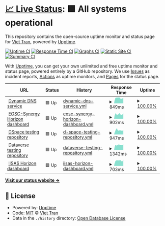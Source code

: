 # [📈 Live Status](https://tdviet.github.io/uptime-dynamic-dns-service): <!--live status--> **🟩 All systems operational**

This repository contains the open-source uptime monitor and status page for [Viet Tran](https://tdviet.github.io/uptime-dynamic-dns-service), powered by [Upptime](https://github.com/upptime/upptime).

[![Uptime CI](https://github.com/tdviet/uptime-dynamic-dns-service/workflows/Uptime%20CI/badge.svg)](https://github.com/upptime/upptime/actions?query=workflow%3A%22Uptime+CI%22)
[![Response Time CI](https://github.com/tdviet/uptime-dynamic-dns-service/workflows/Response%20Time%20CI/badge.svg)](https://github.com/upptime/upptime/actions?query=workflow%3A%22Response+Time+CI%22)
[![Graphs CI](https://github.com/tdviet/uptime-dynamic-dns-service/workflows/Graphs%20CI/badge.svg)](https://github.com/upptime/upptime/actions?query=workflow%3A%22Graphs+CI%22)
[![Static Site CI](https://github.com/tdviet/uptime-dynamic-dns-service/workflows/Static%20Site%20CI/badge.svg)](https://github.com/upptime/upptime/actions?query=workflow%3A%22Static+Site+CI%22)
[![Summary CI](https://github.com/tdviet/uptime-dynamic-dns-service/workflows/Summary%20CI/badge.svg)](https://github.com/upptime/upptime/actions?query=workflow%3A%22Summary+CI%22)

With [Upptime](https://upptime.js.org), you can get your own unlimited and free uptime monitor and status page, powered entirely by a GitHub repository. We use [Issues](https://github.com/tdviet/uptime-dynamic-dns-service/issues) as incident reports, [Actions](https://github.com/tdviet/uptime-dynamic-dns-service/actions) as uptime monitors, and [Pages](https://tdviet.github.io/uptime-dynamic-dns-service) for the status page.

<!--start: status pages-->
<!-- This summary is generated by Upptime (https://github.com/upptime/upptime) -->
<!-- Do not edit this manually, your changes will be overwritten -->
<!-- prettier-ignore -->
| URL | Status | History | Response Time | Uptime |
| --- | ------ | ------- | ------------- | ------ |
| <img alt="" src="https://favicons.githubusercontent.com/nsupdate.fedcloud.eu" height="13"> [Dynamic DNS service](https://nsupdate.fedcloud.eu) | 🟩 Up | [dynamic-dns-service.yml](https://github.com/IISAS/fedcloud.eu-uptime-dynamic-dns-service/commits/HEAD/history/dynamic-dns-service.yml) | <details><summary><img alt="Response time graph" src="./graphs/dynamic-dns-service/response-time-week.png" height="20"> 849ms</summary><br><a href="https://uptime.fedcloud.eu/history/dynamic-dns-service"><img alt="Response time 998" src="https://img.shields.io/endpoint?url=https%3A%2F%2Fraw.githubusercontent.com%2FIISAS%2Ffedcloud.eu-uptime-dynamic-dns-service%2FHEAD%2Fapi%2Fdynamic-dns-service%2Fresponse-time.json"></a><br><a href="https://uptime.fedcloud.eu/history/dynamic-dns-service"><img alt="24-hour response time 741" src="https://img.shields.io/endpoint?url=https%3A%2F%2Fraw.githubusercontent.com%2FIISAS%2Ffedcloud.eu-uptime-dynamic-dns-service%2FHEAD%2Fapi%2Fdynamic-dns-service%2Fresponse-time-day.json"></a><br><a href="https://uptime.fedcloud.eu/history/dynamic-dns-service"><img alt="7-day response time 849" src="https://img.shields.io/endpoint?url=https%3A%2F%2Fraw.githubusercontent.com%2FIISAS%2Ffedcloud.eu-uptime-dynamic-dns-service%2FHEAD%2Fapi%2Fdynamic-dns-service%2Fresponse-time-week.json"></a><br><a href="https://uptime.fedcloud.eu/history/dynamic-dns-service"><img alt="30-day response time 1151" src="https://img.shields.io/endpoint?url=https%3A%2F%2Fraw.githubusercontent.com%2FIISAS%2Ffedcloud.eu-uptime-dynamic-dns-service%2FHEAD%2Fapi%2Fdynamic-dns-service%2Fresponse-time-month.json"></a><br><a href="https://uptime.fedcloud.eu/history/dynamic-dns-service"><img alt="1-year response time 998" src="https://img.shields.io/endpoint?url=https%3A%2F%2Fraw.githubusercontent.com%2FIISAS%2Ffedcloud.eu-uptime-dynamic-dns-service%2FHEAD%2Fapi%2Fdynamic-dns-service%2Fresponse-time-year.json"></a></details> | <details><summary><a href="https://uptime.fedcloud.eu/history/dynamic-dns-service">100.00%</a></summary><a href="https://uptime.fedcloud.eu/history/dynamic-dns-service"><img alt="All-time uptime 100.00%" src="https://img.shields.io/endpoint?url=https%3A%2F%2Fraw.githubusercontent.com%2FIISAS%2Ffedcloud.eu-uptime-dynamic-dns-service%2FHEAD%2Fapi%2Fdynamic-dns-service%2Fuptime.json"></a><br><a href="https://uptime.fedcloud.eu/history/dynamic-dns-service"><img alt="24-hour uptime 100.00%" src="https://img.shields.io/endpoint?url=https%3A%2F%2Fraw.githubusercontent.com%2FIISAS%2Ffedcloud.eu-uptime-dynamic-dns-service%2FHEAD%2Fapi%2Fdynamic-dns-service%2Fuptime-day.json"></a><br><a href="https://uptime.fedcloud.eu/history/dynamic-dns-service"><img alt="7-day uptime 100.00%" src="https://img.shields.io/endpoint?url=https%3A%2F%2Fraw.githubusercontent.com%2FIISAS%2Ffedcloud.eu-uptime-dynamic-dns-service%2FHEAD%2Fapi%2Fdynamic-dns-service%2Fuptime-week.json"></a><br><a href="https://uptime.fedcloud.eu/history/dynamic-dns-service"><img alt="30-day uptime 100.00%" src="https://img.shields.io/endpoint?url=https%3A%2F%2Fraw.githubusercontent.com%2FIISAS%2Ffedcloud.eu-uptime-dynamic-dns-service%2FHEAD%2Fapi%2Fdynamic-dns-service%2Fuptime-month.json"></a><br><a href="https://uptime.fedcloud.eu/history/dynamic-dns-service"><img alt="1-year uptime 100.00%" src="https://img.shields.io/endpoint?url=https%3A%2F%2Fraw.githubusercontent.com%2FIISAS%2Ffedcloud.eu-uptime-dynamic-dns-service%2FHEAD%2Fapi%2Fdynamic-dns-service%2Fuptime-year.json"></a></details>
| <img alt="" src="https://favicons.githubusercontent.com/dashboard.fedcloud.eosc-synergy.eu" height="13"> [EOSC-Synergy Horizon dashboard](https://dashboard.fedcloud.eosc-synergy.eu/) | 🟩 Up | [eosc-synergy-horizon-dashboard.yml](https://github.com/IISAS/fedcloud.eu-uptime-dynamic-dns-service/commits/HEAD/history/eosc-synergy-horizon-dashboard.yml) | <details><summary><img alt="Response time graph" src="./graphs/eosc-synergy-horizon-dashboard/response-time-week.png" height="20"> 902ms</summary><br><a href="https://uptime.fedcloud.eu/history/eosc-synergy-horizon-dashboard"><img alt="Response time 2447" src="https://img.shields.io/endpoint?url=https%3A%2F%2Fraw.githubusercontent.com%2FIISAS%2Ffedcloud.eu-uptime-dynamic-dns-service%2FHEAD%2Fapi%2Feosc-synergy-horizon-dashboard%2Fresponse-time.json"></a><br><a href="https://uptime.fedcloud.eu/history/eosc-synergy-horizon-dashboard"><img alt="24-hour response time 1018" src="https://img.shields.io/endpoint?url=https%3A%2F%2Fraw.githubusercontent.com%2FIISAS%2Ffedcloud.eu-uptime-dynamic-dns-service%2FHEAD%2Fapi%2Feosc-synergy-horizon-dashboard%2Fresponse-time-day.json"></a><br><a href="https://uptime.fedcloud.eu/history/eosc-synergy-horizon-dashboard"><img alt="7-day response time 902" src="https://img.shields.io/endpoint?url=https%3A%2F%2Fraw.githubusercontent.com%2FIISAS%2Ffedcloud.eu-uptime-dynamic-dns-service%2FHEAD%2Fapi%2Feosc-synergy-horizon-dashboard%2Fresponse-time-week.json"></a><br><a href="https://uptime.fedcloud.eu/history/eosc-synergy-horizon-dashboard"><img alt="30-day response time 1148" src="https://img.shields.io/endpoint?url=https%3A%2F%2Fraw.githubusercontent.com%2FIISAS%2Ffedcloud.eu-uptime-dynamic-dns-service%2FHEAD%2Fapi%2Feosc-synergy-horizon-dashboard%2Fresponse-time-month.json"></a><br><a href="https://uptime.fedcloud.eu/history/eosc-synergy-horizon-dashboard"><img alt="1-year response time 2447" src="https://img.shields.io/endpoint?url=https%3A%2F%2Fraw.githubusercontent.com%2FIISAS%2Ffedcloud.eu-uptime-dynamic-dns-service%2FHEAD%2Fapi%2Feosc-synergy-horizon-dashboard%2Fresponse-time-year.json"></a></details> | <details><summary><a href="https://uptime.fedcloud.eu/history/eosc-synergy-horizon-dashboard">100.00%</a></summary><a href="https://uptime.fedcloud.eu/history/eosc-synergy-horizon-dashboard"><img alt="All-time uptime 100.00%" src="https://img.shields.io/endpoint?url=https%3A%2F%2Fraw.githubusercontent.com%2FIISAS%2Ffedcloud.eu-uptime-dynamic-dns-service%2FHEAD%2Fapi%2Feosc-synergy-horizon-dashboard%2Fuptime.json"></a><br><a href="https://uptime.fedcloud.eu/history/eosc-synergy-horizon-dashboard"><img alt="24-hour uptime 100.00%" src="https://img.shields.io/endpoint?url=https%3A%2F%2Fraw.githubusercontent.com%2FIISAS%2Ffedcloud.eu-uptime-dynamic-dns-service%2FHEAD%2Fapi%2Feosc-synergy-horizon-dashboard%2Fuptime-day.json"></a><br><a href="https://uptime.fedcloud.eu/history/eosc-synergy-horizon-dashboard"><img alt="7-day uptime 100.00%" src="https://img.shields.io/endpoint?url=https%3A%2F%2Fraw.githubusercontent.com%2FIISAS%2Ffedcloud.eu-uptime-dynamic-dns-service%2FHEAD%2Fapi%2Feosc-synergy-horizon-dashboard%2Fuptime-week.json"></a><br><a href="https://uptime.fedcloud.eu/history/eosc-synergy-horizon-dashboard"><img alt="30-day uptime 100.00%" src="https://img.shields.io/endpoint?url=https%3A%2F%2Fraw.githubusercontent.com%2FIISAS%2Ffedcloud.eu-uptime-dynamic-dns-service%2FHEAD%2Fapi%2Feosc-synergy-horizon-dashboard%2Fuptime-month.json"></a><br><a href="https://uptime.fedcloud.eu/history/eosc-synergy-horizon-dashboard"><img alt="1-year uptime 100.00%" src="https://img.shields.io/endpoint?url=https%3A%2F%2Fraw.githubusercontent.com%2FIISAS%2Ffedcloud.eu-uptime-dynamic-dns-service%2FHEAD%2Fapi%2Feosc-synergy-horizon-dashboard%2Fuptime-year.json"></a></details>
| <img alt="" src="https://favicons.githubusercontent.com/dspace-iisas.repository.fedcloud.eu" height="13"> [DSpace testing repository](http://dspace-iisas.repository.fedcloud.eu:8080/xmlui/) | 🟩 Up | [d-space-testing-repository.yml](https://github.com/IISAS/fedcloud.eu-uptime-dynamic-dns-service/commits/HEAD/history/d-space-testing-repository.yml) | <details><summary><img alt="Response time graph" src="./graphs/d-space-testing-repository/response-time-week.png" height="20"> 947ms</summary><br><a href="https://uptime.fedcloud.eu/history/d-space-testing-repository"><img alt="Response time 1013" src="https://img.shields.io/endpoint?url=https%3A%2F%2Fraw.githubusercontent.com%2FIISAS%2Ffedcloud.eu-uptime-dynamic-dns-service%2FHEAD%2Fapi%2Fd-space-testing-repository%2Fresponse-time.json"></a><br><a href="https://uptime.fedcloud.eu/history/d-space-testing-repository"><img alt="24-hour response time 839" src="https://img.shields.io/endpoint?url=https%3A%2F%2Fraw.githubusercontent.com%2FIISAS%2Ffedcloud.eu-uptime-dynamic-dns-service%2FHEAD%2Fapi%2Fd-space-testing-repository%2Fresponse-time-day.json"></a><br><a href="https://uptime.fedcloud.eu/history/d-space-testing-repository"><img alt="7-day response time 947" src="https://img.shields.io/endpoint?url=https%3A%2F%2Fraw.githubusercontent.com%2FIISAS%2Ffedcloud.eu-uptime-dynamic-dns-service%2FHEAD%2Fapi%2Fd-space-testing-repository%2Fresponse-time-week.json"></a><br><a href="https://uptime.fedcloud.eu/history/d-space-testing-repository"><img alt="30-day response time 1014" src="https://img.shields.io/endpoint?url=https%3A%2F%2Fraw.githubusercontent.com%2FIISAS%2Ffedcloud.eu-uptime-dynamic-dns-service%2FHEAD%2Fapi%2Fd-space-testing-repository%2Fresponse-time-month.json"></a><br><a href="https://uptime.fedcloud.eu/history/d-space-testing-repository"><img alt="1-year response time 1013" src="https://img.shields.io/endpoint?url=https%3A%2F%2Fraw.githubusercontent.com%2FIISAS%2Ffedcloud.eu-uptime-dynamic-dns-service%2FHEAD%2Fapi%2Fd-space-testing-repository%2Fresponse-time-year.json"></a></details> | <details><summary><a href="https://uptime.fedcloud.eu/history/d-space-testing-repository">100.00%</a></summary><a href="https://uptime.fedcloud.eu/history/d-space-testing-repository"><img alt="All-time uptime 100.00%" src="https://img.shields.io/endpoint?url=https%3A%2F%2Fraw.githubusercontent.com%2FIISAS%2Ffedcloud.eu-uptime-dynamic-dns-service%2FHEAD%2Fapi%2Fd-space-testing-repository%2Fuptime.json"></a><br><a href="https://uptime.fedcloud.eu/history/d-space-testing-repository"><img alt="24-hour uptime 100.00%" src="https://img.shields.io/endpoint?url=https%3A%2F%2Fraw.githubusercontent.com%2FIISAS%2Ffedcloud.eu-uptime-dynamic-dns-service%2FHEAD%2Fapi%2Fd-space-testing-repository%2Fuptime-day.json"></a><br><a href="https://uptime.fedcloud.eu/history/d-space-testing-repository"><img alt="7-day uptime 100.00%" src="https://img.shields.io/endpoint?url=https%3A%2F%2Fraw.githubusercontent.com%2FIISAS%2Ffedcloud.eu-uptime-dynamic-dns-service%2FHEAD%2Fapi%2Fd-space-testing-repository%2Fuptime-week.json"></a><br><a href="https://uptime.fedcloud.eu/history/d-space-testing-repository"><img alt="30-day uptime 100.00%" src="https://img.shields.io/endpoint?url=https%3A%2F%2Fraw.githubusercontent.com%2FIISAS%2Ffedcloud.eu-uptime-dynamic-dns-service%2FHEAD%2Fapi%2Fd-space-testing-repository%2Fuptime-month.json"></a><br><a href="https://uptime.fedcloud.eu/history/d-space-testing-repository"><img alt="1-year uptime 100.00%" src="https://img.shields.io/endpoint?url=https%3A%2F%2Fraw.githubusercontent.com%2FIISAS%2Ffedcloud.eu-uptime-dynamic-dns-service%2FHEAD%2Fapi%2Fd-space-testing-repository%2Fuptime-year.json"></a></details>
| <img alt="" src="https://favicons.githubusercontent.com/dataverse-iisas.repository.fedcloud.eu" height="13"> [Dataverse testing repository](http://dataverse-iisas.repository.fedcloud.eu:8080/) | 🟩 Up | [dataverse-testing-repository.yml](https://github.com/IISAS/fedcloud.eu-uptime-dynamic-dns-service/commits/HEAD/history/dataverse-testing-repository.yml) | <details><summary><img alt="Response time graph" src="./graphs/dataverse-testing-repository/response-time-week.png" height="20"> 1342ms</summary><br><a href="https://uptime.fedcloud.eu/history/dataverse-testing-repository"><img alt="Response time 1591" src="https://img.shields.io/endpoint?url=https%3A%2F%2Fraw.githubusercontent.com%2FIISAS%2Ffedcloud.eu-uptime-dynamic-dns-service%2FHEAD%2Fapi%2Fdataverse-testing-repository%2Fresponse-time.json"></a><br><a href="https://uptime.fedcloud.eu/history/dataverse-testing-repository"><img alt="24-hour response time 1245" src="https://img.shields.io/endpoint?url=https%3A%2F%2Fraw.githubusercontent.com%2FIISAS%2Ffedcloud.eu-uptime-dynamic-dns-service%2FHEAD%2Fapi%2Fdataverse-testing-repository%2Fresponse-time-day.json"></a><br><a href="https://uptime.fedcloud.eu/history/dataverse-testing-repository"><img alt="7-day response time 1342" src="https://img.shields.io/endpoint?url=https%3A%2F%2Fraw.githubusercontent.com%2FIISAS%2Ffedcloud.eu-uptime-dynamic-dns-service%2FHEAD%2Fapi%2Fdataverse-testing-repository%2Fresponse-time-week.json"></a><br><a href="https://uptime.fedcloud.eu/history/dataverse-testing-repository"><img alt="30-day response time 2072" src="https://img.shields.io/endpoint?url=https%3A%2F%2Fraw.githubusercontent.com%2FIISAS%2Ffedcloud.eu-uptime-dynamic-dns-service%2FHEAD%2Fapi%2Fdataverse-testing-repository%2Fresponse-time-month.json"></a><br><a href="https://uptime.fedcloud.eu/history/dataverse-testing-repository"><img alt="1-year response time 1591" src="https://img.shields.io/endpoint?url=https%3A%2F%2Fraw.githubusercontent.com%2FIISAS%2Ffedcloud.eu-uptime-dynamic-dns-service%2FHEAD%2Fapi%2Fdataverse-testing-repository%2Fresponse-time-year.json"></a></details> | <details><summary><a href="https://uptime.fedcloud.eu/history/dataverse-testing-repository">100.00%</a></summary><a href="https://uptime.fedcloud.eu/history/dataverse-testing-repository"><img alt="All-time uptime 100.00%" src="https://img.shields.io/endpoint?url=https%3A%2F%2Fraw.githubusercontent.com%2FIISAS%2Ffedcloud.eu-uptime-dynamic-dns-service%2FHEAD%2Fapi%2Fdataverse-testing-repository%2Fuptime.json"></a><br><a href="https://uptime.fedcloud.eu/history/dataverse-testing-repository"><img alt="24-hour uptime 100.00%" src="https://img.shields.io/endpoint?url=https%3A%2F%2Fraw.githubusercontent.com%2FIISAS%2Ffedcloud.eu-uptime-dynamic-dns-service%2FHEAD%2Fapi%2Fdataverse-testing-repository%2Fuptime-day.json"></a><br><a href="https://uptime.fedcloud.eu/history/dataverse-testing-repository"><img alt="7-day uptime 100.00%" src="https://img.shields.io/endpoint?url=https%3A%2F%2Fraw.githubusercontent.com%2FIISAS%2Ffedcloud.eu-uptime-dynamic-dns-service%2FHEAD%2Fapi%2Fdataverse-testing-repository%2Fuptime-week.json"></a><br><a href="https://uptime.fedcloud.eu/history/dataverse-testing-repository"><img alt="30-day uptime 100.00%" src="https://img.shields.io/endpoint?url=https%3A%2F%2Fraw.githubusercontent.com%2FIISAS%2Ffedcloud.eu-uptime-dynamic-dns-service%2FHEAD%2Fapi%2Fdataverse-testing-repository%2Fuptime-month.json"></a><br><a href="https://uptime.fedcloud.eu/history/dataverse-testing-repository"><img alt="1-year uptime 100.00%" src="https://img.shields.io/endpoint?url=https%3A%2F%2Fraw.githubusercontent.com%2FIISAS%2Ffedcloud.eu-uptime-dynamic-dns-service%2FHEAD%2Fapi%2Fdataverse-testing-repository%2Fuptime-year.json"></a></details>
| <img alt="" src="https://favicons.githubusercontent.com/horizon.ui.savba.sk" height="13"> [IISAS Horizon dashboard](https://horizon.ui.savba.sk/) | 🟩 Up | [iisas-horizon-dashboard.yml](https://github.com/IISAS/fedcloud.eu-uptime-dynamic-dns-service/commits/HEAD/history/iisas-horizon-dashboard.yml) | <details><summary><img alt="Response time graph" src="./graphs/iisas-horizon-dashboard/response-time-week.png" height="20"> 703ms</summary><br><a href="https://uptime.fedcloud.eu/history/iisas-horizon-dashboard"><img alt="Response time 811" src="https://img.shields.io/endpoint?url=https%3A%2F%2Fraw.githubusercontent.com%2FIISAS%2Ffedcloud.eu-uptime-dynamic-dns-service%2FHEAD%2Fapi%2Fiisas-horizon-dashboard%2Fresponse-time.json"></a><br><a href="https://uptime.fedcloud.eu/history/iisas-horizon-dashboard"><img alt="24-hour response time 722" src="https://img.shields.io/endpoint?url=https%3A%2F%2Fraw.githubusercontent.com%2FIISAS%2Ffedcloud.eu-uptime-dynamic-dns-service%2FHEAD%2Fapi%2Fiisas-horizon-dashboard%2Fresponse-time-day.json"></a><br><a href="https://uptime.fedcloud.eu/history/iisas-horizon-dashboard"><img alt="7-day response time 703" src="https://img.shields.io/endpoint?url=https%3A%2F%2Fraw.githubusercontent.com%2FIISAS%2Ffedcloud.eu-uptime-dynamic-dns-service%2FHEAD%2Fapi%2Fiisas-horizon-dashboard%2Fresponse-time-week.json"></a><br><a href="https://uptime.fedcloud.eu/history/iisas-horizon-dashboard"><img alt="30-day response time 810" src="https://img.shields.io/endpoint?url=https%3A%2F%2Fraw.githubusercontent.com%2FIISAS%2Ffedcloud.eu-uptime-dynamic-dns-service%2FHEAD%2Fapi%2Fiisas-horizon-dashboard%2Fresponse-time-month.json"></a><br><a href="https://uptime.fedcloud.eu/history/iisas-horizon-dashboard"><img alt="1-year response time 811" src="https://img.shields.io/endpoint?url=https%3A%2F%2Fraw.githubusercontent.com%2FIISAS%2Ffedcloud.eu-uptime-dynamic-dns-service%2FHEAD%2Fapi%2Fiisas-horizon-dashboard%2Fresponse-time-year.json"></a></details> | <details><summary><a href="https://uptime.fedcloud.eu/history/iisas-horizon-dashboard">100.00%</a></summary><a href="https://uptime.fedcloud.eu/history/iisas-horizon-dashboard"><img alt="All-time uptime 100.00%" src="https://img.shields.io/endpoint?url=https%3A%2F%2Fraw.githubusercontent.com%2FIISAS%2Ffedcloud.eu-uptime-dynamic-dns-service%2FHEAD%2Fapi%2Fiisas-horizon-dashboard%2Fuptime.json"></a><br><a href="https://uptime.fedcloud.eu/history/iisas-horizon-dashboard"><img alt="24-hour uptime 100.00%" src="https://img.shields.io/endpoint?url=https%3A%2F%2Fraw.githubusercontent.com%2FIISAS%2Ffedcloud.eu-uptime-dynamic-dns-service%2FHEAD%2Fapi%2Fiisas-horizon-dashboard%2Fuptime-day.json"></a><br><a href="https://uptime.fedcloud.eu/history/iisas-horizon-dashboard"><img alt="7-day uptime 100.00%" src="https://img.shields.io/endpoint?url=https%3A%2F%2Fraw.githubusercontent.com%2FIISAS%2Ffedcloud.eu-uptime-dynamic-dns-service%2FHEAD%2Fapi%2Fiisas-horizon-dashboard%2Fuptime-week.json"></a><br><a href="https://uptime.fedcloud.eu/history/iisas-horizon-dashboard"><img alt="30-day uptime 100.00%" src="https://img.shields.io/endpoint?url=https%3A%2F%2Fraw.githubusercontent.com%2FIISAS%2Ffedcloud.eu-uptime-dynamic-dns-service%2FHEAD%2Fapi%2Fiisas-horizon-dashboard%2Fuptime-month.json"></a><br><a href="https://uptime.fedcloud.eu/history/iisas-horizon-dashboard"><img alt="1-year uptime 100.00%" src="https://img.shields.io/endpoint?url=https%3A%2F%2Fraw.githubusercontent.com%2FIISAS%2Ffedcloud.eu-uptime-dynamic-dns-service%2FHEAD%2Fapi%2Fiisas-horizon-dashboard%2Fuptime-year.json"></a></details>

<!--end: status pages-->

[**Visit our status website →**](https://tdviet.github.io/uptime-dynamic-dns-service)

## 📄 License

- Powered by: [Upptime](https://github.com/upptime/upptime)
- Code: [MIT](./LICENSE) © [Viet Tran](https://tdviet.github.io/uptime-dynamic-dns-service)
- Data in the `./history` directory: [Open Database License](https://opendatacommons.org/licenses/odbl/1-0/)
